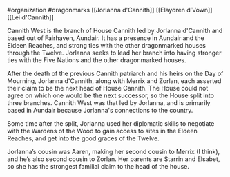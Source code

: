  #organization #dragonmarks [[Jorlanna d'Cannith]] [[Elaydren d’Vown]] [[Lei d'Cannith]]

Cannith West is the branch of House Cannith led by Jorlanna d'Cannith and based out of Fairhaven, Aundair. It has a presence in Aundair and the Eldeen Reaches, and strong ties with the other dragonmarked houses through the Twelve. Jorlanna seeks to lead her branch into having stronger ties with the Five Nations and the other dragonmarked houses.

After the death of the previous Cannith patriarch and his heirs on the Day of Mourning, Jorlanna d'Cannith, along with Merrix and Zorlan, each asserted their claim to be the next head of House Cannith. The House could not agree on which one would be the next successor, so the House split into three branches. Cannith West was that led by Jorlanna, and is primarily based in Aundair because Jorlanna's connections to the country.

Some time after the split, Jorlanna used her diplomatic skills to negotiate with the Wardens of the Wood to gain access to sites in the Eldeen Reaches, and get into the good graces of the Twelve.

Jorlanna’s cousin was Aaren, making her second cousin to Merrix (I think), and he’s also second cousin to Zorlan. Her parents are Starrin and Elsabet, so she has the strongest familial claim to the head of the house.
